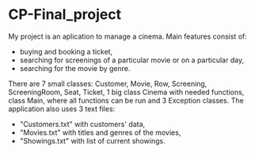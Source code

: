 # CP-Final_project

My project is an aplication to manage a cinema.
Main features consist of: 
* buying and booking a ticket, 
* searching for screenings of a particular movie or on a particular day, 
* searching for the movie by genre.

There are 7 small classes: Customer, Movie, Row, Screening, ScreeningRoom, Seat, Ticket, 1 big 
class Cinema with needed functions, class Main, where all functions can be run and 3 Exception classes.
The application also uses 3 text files: 
* "Customers.txt" with customers' data, 
* "Movies.txt" with titles and genres of the movies,
* "Showings.txt" with list of current showings.
